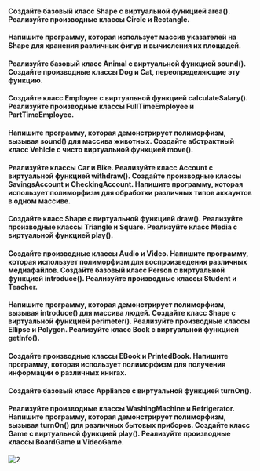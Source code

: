 #### Создайте базовый класс Shape с виртуальной функцией area(). Реализуйте производные классы Circle и Rectangle. <br>
#### Напишите программу, которая использует массив указателей на Shape для хранения различных фигур и вычисления их площадей. <br>

#### Реализуйте базовый класс Animal с виртуальной функцией sound(). Создайте производные классы Dog и Cat, переопределяющие эту функцию. <br>
#### Создайте класс Employee с виртуальной функцией calculateSalary(). Реализуйте производные классы FullTimeEmployee и PartTimeEmployee. <br>

#### Напишите программу, которая демонстрирует полиморфизм, вызывая sound() для массива животных. Создайте абстрактный класс Vehicle с чисто виртуальной функцией move(). <br>
#### Реализуйте классы Car и Bike. Реализуйте класс Account с виртуальной функцией withdraw(). Создайте производные классы SavingsAccount и CheckingAccount. Напишите программу, которая использует полиморфизм для обработки различных типов аккаунтов в одном массиве. <br>

#### Создайте класс Shape с виртуальной функцией draw(). Реализуйте производные классы Triangle и Square. Реализуйте класс Media с виртуальной функцией play(). <br>
#### Создайте производные классы Audio и Video. Напишите программу, которая использует полиморфизм для воспроизведения различных медиафайлов. Создайте базовый класс Person с виртуальной функцией introduce(). Реализуйте производные классы Student и Teacher. <br>

#### Напишите программу, которая демонстрирует полиморфизм, вызывая introduce() для массива людей. Создайте класс Shape с виртуальной функцией perimeter(). Реализуйте производные классы Ellipse и Polygon. Реализуйте класс Book с виртуальной функцией getInfo().<br>
#### Создайте производные классы EBook и PrintedBook. Напишите программу, которая использует полиморфизм для получения информации о различных книгах. <br>

#### Создайте базовый класс Appliance с виртуальной функцией turnOn(). <br>
#### Реализуйте производные классы WashingMachine и Refrigerator. Напишите программу, которая демонстрирует полиморфизм, вызывая turnOn() для различных бытовых приборов. Создайте класс Game с виртуальной функцией play(). Реализуйте производные классы BoardGame и VideoGame.<br>
![2](https://github.com/user-attachments/assets/966b576f-42f5-43ea-a42e-71c64822fa14)
